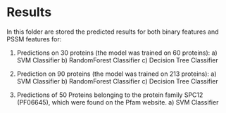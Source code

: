 # Results

In this folder are stored the predicted results for both binary features and PSSM features for:

1) Predictions on 30 proteins (the model was trained on 60 proteins):
		a) SVM Classifier
		b) RandomForest Classifier
		c) Decision Tree Classifier

2) Prediction on 90 proteins (the model was trained on 213 proteins):
		a) SVM Classifier
		b) RandomForest Classifier
		c) Decision Tree Classifier

3) Predictions of 50 Proteins belonging to the protein family SPC12 (PF06645), which were found on the Pfam website.
		a) SVM Classifier



